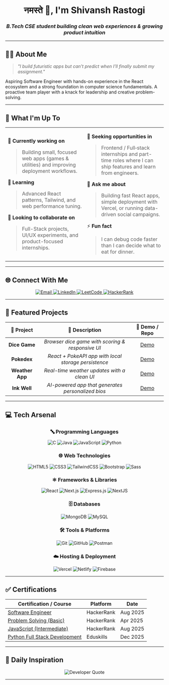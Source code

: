 <div align="center">

# नमस्ते 🙏, I'm **Shivansh Rastogi**

### _B.Tech CSE student building clean web experiences & growing product intuition_
---

</div>

## 👨‍💻 About Me

> _"I build futuristic apps but can’t predict when I’ll finally submit my assignment."_

Aspiring Software Engineer with hands-on experience in the React ecosystem and a strong foundation in computer science fundamentals. A proactive team player with a knack for leadership and creative problem-solving.

---

## 🚀 What I'm Up To

<table>
<tr>
<td width="50%">

🔭 **Currently working on**

> Building small, focused web apps (games & utilities) and improving deployment workflows.

🌱 **Learning**

> Advanced React patterns, Tailwind, and web performance tuning.

👯 **Looking to collaborate on**

> Full-Stack projects, UI/UX experiments, and product-focused internships.

</td>
<td width="50%">

🤝 **Seeking opportunities in**

> Frontend / Full‑stack internships and part-time roles where I can ship features and learn from engineers.

💬 **Ask me about**

> Building fast React apps, simple deployment with Vercel, or running data-driven social campaigns.

⚡ **Fun fact**

> I can debug code faster than I can decide what to eat for dinner.

</td>
</tr>
</table>

---

## 🌐 Connect With Me

<div align="center">

<p align="center">
  <a href="mailto:shivansh.rastogi1204@gmail.com">
    <img src="https://img.shields.io/badge/Email-%23D14836?style=for-the-badge&logo=gmail&logoColor=white" alt="Email" />
  </a>
  <a href="https://www.linkedin.com/in/shivansh-rastogi12/">
    <img src="https://img.shields.io/badge/LinkedIn-%230077B5?style=for-the-badge&logo=linkedin&logoColor=white" alt="LinkedIn" />
  </a>
  <a href="https://leetcode.com/u/Shivansh_1204/">
    <img src="https://img.shields.io/badge/LeetCode-%23FFA116?style=for-the-badge&logo=leetcode&logoColor=white" alt="LeetCode" />
  </a>
  <a href="https://www.hackerrank.com/profile/shivanshrastogi3">
  <img src="https://img.shields.io/badge/HackerRank-%2300EA64?style=for-the-badge&logo=hackerrank&logoColor=white" alt="HackerRank" />
</a>

</p>
</div>

---

## 🎯 Featured Projects

<div align="center">

| 🌟 **Project** |         📝 **Description**          |                  🔗 **Demo / Repo**                  |
| :------------: | :---------------------------------: | :-------------------------------------------: |
| **Dice Game**  | _Browser dice game with scoring & responsive UI_ | [Demo](https://dice-game-five-chi.vercel.app/) |
| **Pokedex**    | _React + PokeAPI app with local storage persistence_ | [Demo](https://pokedex-shivansh.vercel.app/) |
| **Weather App** | _Real-time weather updates with a clean UI_ | [Demo](https://appforweather.vercel.app/) |
| **Ink Well**   | _AI-powered app that generates personalized bios_ | [Demo](https://inkwell-eight.vercel.app/) |

</div>


---

## 💻 **Tech Arsenal**

<div align="center">

### **🔤 Programming Languages**

![C](https://img.shields.io/badge/C-00599C?style=for-the-badge&logo=c&logoColor=white)
![Java](https://img.shields.io/badge/Java-ED8B00?style=for-the-badge&logo=openjdk&logoColor=white)
![JavaScript](https://img.shields.io/badge/JavaScript-F7DF1E?style=for-the-badge&logo=javascript&logoColor=black)
![Python](https://img.shields.io/badge/Python-3776AB?style=for-the-badge&logo=python&logoColor=white)

### **🌐 Web Technologies**

![HTML5](https://img.shields.io/badge/HTML5-E34F26?style=for-the-badge&logo=html5&logoColor=white)
![CSS3](https://img.shields.io/badge/CSS3-1572B6?style=for-the-badge&logo=css3&logoColor=white)
![TailwindCSS](https://img.shields.io/badge/Tailwind_CSS-38B2AC?style=for-the-badge&logo=tailwind-css&logoColor=white)
![Bootstrap](https://img.shields.io/badge/Bootstrap-563D7C?style=for-the-badge&logo=bootstrap&logoColor=white)
![Sass](https://img.shields.io/badge/Sass-CC6699?style=for-the-badge&logo=sass&logoColor=white)

### **⚛️ Frameworks & Libraries**

![React](https://img.shields.io/badge/React-20232A?style=for-the-badge&logo=react&logoColor=61DAFB)
![Next.js](https://img.shields.io/badge/Next.js-000000?style=for-the-badge&logo=nextdotjs&logoColor=white)
![Express.js](https://img.shields.io/badge/Express.js-404D59?style=for-the-badge&logo=express&logoColor=white)
![NextJS](https://img.shields.io/badge/NextJS-E0234E?style=for-the-badge&logo=nextjs&logoColor=white)

### **🗄️ Databases**

![MongoDB](https://img.shields.io/badge/MongoDB-4EA94B?style=for-the-badge&logo=mongodb&logoColor=white)
![MySQL](https://img.shields.io/badge/MySQL-005C84?style=for-the-badge&logo=mysql&logoColor=white)

### **🛠️ Tools & Platforms**

![Git](https://img.shields.io/badge/Git-F05032?style=for-the-badge&logo=git&logoColor=white)
![GitHub](https://img.shields.io/badge/GitHub-100000?style=for-the-badge&logo=github&logoColor=white)
![Postman](https://img.shields.io/badge/Postman-FF6C37?style=for-the-badge&logo=postman&logoColor=white)

### **☁️ Hosting & Deployment**

![Vercel](https://img.shields.io/badge/Vercel-000000?style=for-the-badge&logo=vercel&logoColor=white)
![Netlify](https://img.shields.io/badge/Netlify-00C7B7?style=for-the-badge&logo=netlify&logoColor=white)
![Firebase](https://img.shields.io/badge/Firebase-FFCA28?style=for-the-badge&logo=firebase&logoColor=black)


</div>

---

## ✅ Certifications

| Certification / Course                | Platform      | Date        |
|---------------------------------------|---------------|-------------|
| [Software Engineer](https://drive.google.com/file/d/1DLQIv-n_A2Cm_Dlda3K7tNnVRGWW4pl1/view?usp=drive_link )                   | HackerRank    | Aug 2025    |
| [Problem Solving (Basic)](https://drive.google.com/file/d/1Ao-_W6SKLcjPckyaNy-3h5L92eupAfPr/view?usp=drive_link)               | HackerRank    | Apr 2025    |
| [JavaScript (Intermediate)](https://drive.google.com/file/d/1w3mBKWfQEQoijpGfkz8DJfcTcfbl-l4a/view?usp=drive_link)             | HackerRank    | Aug 2025    |
| [Python Full Stack Development](https://drive.google.com/file/d/1Ja2vxmCi70K5hhlLNyMBFFG8di3vy8et/view?usp=drive_link)         | Eduskills     | Dec 2025    |



---

## 💭 **Daily Inspiration**

<div align="center">
<img src="https://quotes-github-readme.vercel.app/api?type=horizontal&theme=tokyonight" alt="Developer Quote" />
</div>

---
